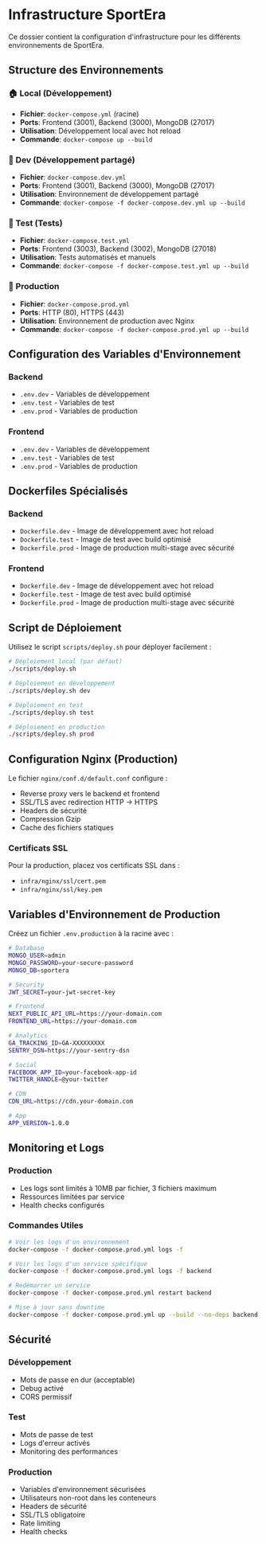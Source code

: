 # Infrastructure SportEra

Ce dossier contient la configuration d'infrastructure pour les différents environnements de SportEra.

## Structure des Environnements

### 🏠 Local (Développement)
- **Fichier**: `docker-compose.yml` (racine)
- **Ports**: Frontend (3001), Backend (3000), MongoDB (27017)
- **Utilisation**: Développement local avec hot reload
- **Commande**: `docker-compose up --build`

### 🔧 Dev (Développement partagé)
- **Fichier**: `docker-compose.dev.yml`
- **Ports**: Frontend (3001), Backend (3000), MongoDB (27017)
- **Utilisation**: Environnement de développement partagé
- **Commande**: `docker-compose -f docker-compose.dev.yml up --build`

### 🧪 Test (Tests)
- **Fichier**: `docker-compose.test.yml`
- **Ports**: Frontend (3003), Backend (3002), MongoDB (27018)
- **Utilisation**: Tests automatisés et manuels
- **Commande**: `docker-compose -f docker-compose.test.yml up --build`

### 🚀 Production
- **Fichier**: `docker-compose.prod.yml`
- **Ports**: HTTP (80), HTTPS (443)
- **Utilisation**: Environnement de production avec Nginx
- **Commande**: `docker-compose -f docker-compose.prod.yml up --build`

## Configuration des Variables d'Environnement

### Backend
- `.env.dev` - Variables de développement
- `.env.test` - Variables de test
- `.env.prod` - Variables de production

### Frontend
- `.env.dev` - Variables de développement
- `.env.test` - Variables de test
- `.env.prod` - Variables de production

## Dockerfiles Spécialisés

### Backend
- `Dockerfile.dev` - Image de développement avec hot reload
- `Dockerfile.test` - Image de test avec build optimisé
- `Dockerfile.prod` - Image de production multi-stage avec sécurité

### Frontend
- `Dockerfile.dev` - Image de développement avec hot reload
- `Dockerfile.test` - Image de test avec build optimisé
- `Dockerfile.prod` - Image de production multi-stage avec sécurité

## Script de Déploiement

Utilisez le script `scripts/deploy.sh` pour déployer facilement :

```bash
# Déploiement local (par défaut)
./scripts/deploy.sh

# Déploiement en développement
./scripts/deploy.sh dev

# Déploiement en test
./scripts/deploy.sh test

# Déploiement en production
./scripts/deploy.sh prod
```

## Configuration Nginx (Production)

Le fichier `nginx/conf.d/default.conf` configure :
- Reverse proxy vers le backend et frontend
- SSL/TLS avec redirection HTTP → HTTPS
- Headers de sécurité
- Compression Gzip
- Cache des fichiers statiques

### Certificats SSL

Pour la production, placez vos certificats SSL dans :
- `infra/nginx/ssl/cert.pem`
- `infra/nginx/ssl/key.pem`

## Variables d'Environnement de Production

Créez un fichier `.env.production` à la racine avec :

```bash
# Database
MONGO_USER=admin
MONGO_PASSWORD=your-secure-password
MONGO_DB=sportera

# Security
JWT_SECRET=your-jwt-secret-key

# Frontend
NEXT_PUBLIC_API_URL=https://your-domain.com
FRONTEND_URL=https://your-domain.com

# Analytics
GA_TRACKING_ID=GA-XXXXXXXXX
SENTRY_DSN=https://your-sentry-dsn

# Social
FACEBOOK_APP_ID=your-facebook-app-id
TWITTER_HANDLE=@your-twitter

# CDN
CDN_URL=https://cdn.your-domain.com

# App
APP_VERSION=1.0.0
```

## Monitoring et Logs

### Production
- Les logs sont limités à 10MB par fichier, 3 fichiers maximum
- Ressources limitées par service
- Health checks configurés

### Commandes Utiles

```bash
# Voir les logs d'un environnement
docker-compose -f docker-compose.prod.yml logs -f

# Voir les logs d'un service spécifique
docker-compose -f docker-compose.prod.yml logs -f backend

# Redémarrer un service
docker-compose -f docker-compose.prod.yml restart backend

# Mise à jour sans downtime
docker-compose -f docker-compose.prod.yml up --build --no-deps backend
```

## Sécurité

### Développement
- Mots de passe en dur (acceptable)
- Debug activé
- CORS permissif

### Test
- Mots de passe de test
- Logs d'erreur activés
- Monitoring des performances

### Production
- Variables d'environnement sécurisées
- Utilisateurs non-root dans les conteneurs
- Headers de sécurité
- SSL/TLS obligatoire
- Rate limiting
- Health checks